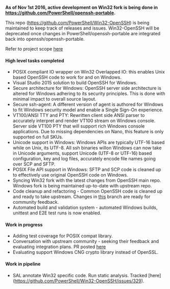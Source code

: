 **As of Nov 1st 2016, active development on Win32 fork is being done in https://github.com/PowerShell/openssh-portable.**

This repo (https://github.com/PowerShell/Win32-OpenSSH) is being maintained to keep track of releases and issues. Win32-OpenSSH will be deprecated once changes in PowerShell/openssh-portable are integrated back into openssh/openssh-portable.

Refer to project scope [here](https://github.com/PowerShell/Win32-OpenSSH/wiki/Project-Scope)

#### High level tasks completed
 - POSIX compliant IO wrapper on Win32 Overlapped IO: this enables Unix based OpenSSH code to work for and on Windows. 
 - Visual Studio 2015 solution to build OpenSSH for Windows.
 - Secure architecture for Windows: OpenSSH server side architecture is altered for Windows adhering to its security principles. This is done with minimal impact to overall source layout. 
 - Secure ssh-agent: A different version of agent is authored for Windows to fit Windows security model and enable a Single Sign-On experience. 
 - VT100/ANSI TTY and PTY: Rewritten client side ANSI parser to accurately interpret and render VT100 stream on Windows console. Server side VT100 PTY that will support rich Windows console applications. Due to missing dependencies on Nano, this feature is only supported on full SKUs. 
 - Unicode support in Windows: Windows APIs are typically UTF-16 based while on Unix, its UTF-8. All ssh binaries willon Windows can now take in Unicode arguments, support Unicode (UTF-8 or UTF-16) based configuration, key and log files, accurately encode file names going over SCP and SFTP.
 - POSIX File API support in Windows: SFTP and SCP code is cleaned up to effectively use original OpenSSH code on Windows.  
 - Syncing Win32 fork with the latest changes from OpenSSH main repo. Windows fork is being maintained up-to-date with upstream repo.
 - Code cleanup and refactoring - Common OpenSSH code is cleaned up and ready to take upstream. Changes in [this](https://github.com/PowerShell/openssh-portable/tree/latestw) branch are ready for community feedback. 
 - Automated build and validation system - automated Windows builds, unittest and E2E test runs is now enabled.

#### Work in progress
 - Adding test coverage for POSIX compat library. 
 - Conversation with upstream community - seeking their feedback and evaluating integration plans. PR posted [here](https://github.com/openssh/openssh-portable/pull/63)
 - Evaluating support Windows CNG crypto library instead of OpenSSL.

#### Work in pipeline
 - SAL annotate Win32 specific code. Run static analysis. Tracked [here] (https://github.com/PowerShell/Win32-OpenSSH/issues/329).


